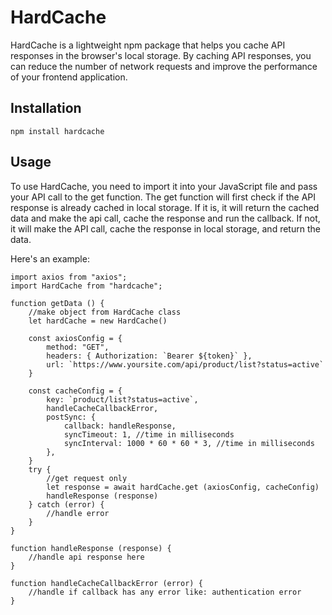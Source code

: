# HardCache

HardCache is a lightweight npm package that helps you cache API responses in the browser's local storage.
By caching API responses, you can reduce the number of network requests and improve the
performance of your frontend application.

## Installation

```
npm install hardcache
```

## Usage
To use HardCache, you need to import it into your JavaScript file and pass your API call to the get function.
The get function will first check if the API response is already cached in local storage. If it is, it will
return the cached data and make the api call, cache the response and run the callback. If not, it will make
the API call, cache the response in local storage, and return the data.

Here's an example:
```
import axios from "axios";
import HardCache from "hardcache";

function getData () {
    //make object from HardCache class
    let hardCache = new HardCache()

    const axiosConfig = {
        method: "GET",
        headers: { Authorization: `Bearer ${token}` },
        url: `https://www.yoursite.com/api/product/list?status=active`
    }

    const cacheConfig = {
        key: `product/list?status=active`,
        handleCacheCallbackError,
        postSync: {
            callback: handleResponse,
            syncTimeout: 1, //time in milliseconds
            syncInterval: 1000 * 60 * 60 * 3, //time in milliseconds
        },
    }
    try {
        //get request only
        let response = await hardCache.get (axiosConfig, cacheConfig)
        handleResponse (response)
    } catch (error) {
        //handle error
    }
}

function handleResponse (response) {
    //handle api response here
}

function handleCacheCallbackError (error) {
    //handle if callback has any error like: authentication error
}
```